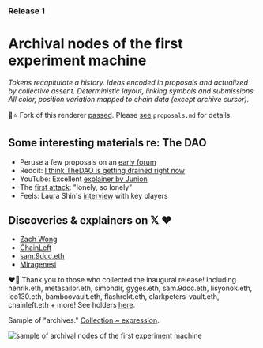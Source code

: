 ### Release 1
# Archival nodes of the first experiment machine

*Tokens recapitulate a history. Ideas encoded in proposals and actualized by collective assent. Deterministic layout, linking symbols and submissions. All color, position variation mapped to chain data (except archive cursor).*

🚧⭐️ Fork of this renderer [passed](https://snapshot.org/#/perpetual.takens.eth/proposal/0x2309dd0e2961482d612aded48c25ce9caa04c0a50d94b13055e4bb3862b0de79). Please [see](proposals.md) `proposals.md` for details.

## Some interesting materials re: The DAO

* Peruse a few proposals on an [early forum](https://daowiki.atlassian.net/wiki/spaces/DP/overview?homepageId=7962752)
* Reddit: [I think TheDAO is getting drained right now](https://www.reddit.com/r/ethereum/comments/4oi2ta/i_think_thedao_is_getting_drained_right_now/)
* YouTube: Excellent [explainer by Junion](https://www.youtube.com/watch?v=rNeLuBOVe8A)
* The [first attack](https://medium.com/@oaeee/the-rise-of-the-dark-dao-72b21a2212e3): "lonely, so lonely"
* Feels: Laura Shin's [interview](https://twitter.com/laurashin/status/1498659684508700673) with key players

## Discoveries & explainers on 𝕏 ❤️

* [Zach Wong](https://twitter.com/mud2monarch/status/1741511261865889995)
* [ChainLeft](https://twitter.com/ChainLeftist/status/1742485285328257410)
* [sam.9dcc.eth](https://twitter.com/SAMsGMs/status/1743930525998371097)
* [Miragenesi](https://twitter.com/miragenesi/status/1745910828635717802)

❤️🍻 Thank you to those who collected the inaugural release! Including henrik.eth, metasailor.eth, simondlr, gyges.eth, sam.9dcc.eth, lisyonok.eth, leo130.eth, bamboovault.eth, flashrekt.eth, clarkpeters-vault.eth, chainleft.eth + more! See holders [here](https://etherscan.io/token/0xbbcfcc50a2885495ab789e06bab7d8f85d2f73ce#balances).

Sample of "archives." [Collection ~ expression](https://twitter.com/takenstheorem/status/1746264989432705200).

![sample of archival nodes of the first experiment machine](../assets/archives.png?raw=True)
